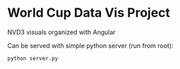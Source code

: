 World Cup Data Vis Project
=====

NVD3 visuals organized with Angular

Can be served with simple python server (run from root):
```
python server.py
```
